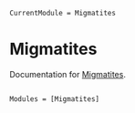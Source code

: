 ```@meta
CurrentModule = Migmatites
```

# Migmatites

Documentation for [Migmatites](https://github.com/sc-dyer/Migmatites.jl).

```@index
```

```@autodocs
Modules = [Migmatites]
```
